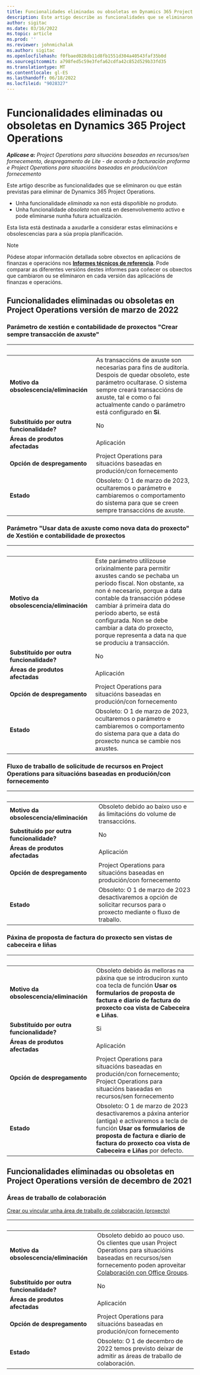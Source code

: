 ```yaml
---
title: Funcionalidades eliminadas ou obsoletas en Dynamics 365 Project Operations
description: Este artigo describe as funcionalidades que se eliminaron ou que están previstas para eliminar de Dynamics 365 Project Operations.
author: sigitac
ms.date: 03/16/2022
ms.topic: article
ms.prod: ''
ms.reviewer: johnmichalak
ms.author: sigitac
ms.openlocfilehash: f0fbaed028db11d8fb1551d304a40543faf35b0d
ms.sourcegitcommit: a798fed5c59e3fefa62cdfa42c852d529b33fd35
ms.translationtype: MT
ms.contentlocale: gl-ES
ms.lasthandoff: 06/18/2022
ms.locfileid: "9028327"
---
```

# <a name="removed-or-deprecated-features-in-dynamics-365-project-operations"></a>Funcionalidades eliminadas ou obsoletas en Dynamics 365 Project Operations

_**Aplícase a:** Project Operations para situacións baseadas en recursos/sen fornecemento, despregamento de Lite - de acordo a facturación proforma e Project Operations para situacións baseadas en produción/con fornecemento_

Este artigo describe as funcionalidades que se eliminaron ou que están previstas para eliminar de Dynamics 365 Project Operations.

- Unha funcionalidade *eliminada* xa non está dispoñible no produto.
- Unha funcionalidade *obsoleta* non está en desenvolvemento activo e pode eliminarse nunha futura actualización.

Esta lista está destinada a axudarlle a considerar estas eliminacións e obsolescencias para a súa propia planificación.

> [!NOTE]
> Pódese atopar información detallada sobre obxectos en aplicacións de finanzas e operacións nos [**Informes técnicos de referencia**](/dynamics/s-e/global/axtechrefrep_61). Pode comparar as diferentes versións destes informes para coñecer os obxectos que cambiaron ou se eliminaron en cada versión das aplicacións de finanzas e operacións.

## <a name="features-removed-or-deprecated-in-the-project-operations-march-2022-release"></a>Funcionalidades eliminadas ou obsoletas en Project Operations versión de marzo de 2022

### <a name="project-management-and-accounting-always-create-adjustment-transaction-parameter"></a>Parámetro de xestión e contabilidade de proxectos "Crear sempre transacción de axuste"

| &nbsp; | &nbsp; |
|--------|--------|
| **Motivo da obsolescencia/eliminación** | As transaccións de axuste son necesarias para fins de auditoría. Despois de quedar obsoleto, este parámetro ocultarase. O sistema sempre creará transaccións de axuste, tal e como o fai actualmente cando o parámetro está configurado en **Si**. |
| **Substituído por outra funcionalidade?** | No |
| **Áreas de produtos afectadas** | Aplicación |
| **Opción de despregamento** | Project Operations para situacións baseadas en produción/con fornecemento |
| **Estado** | Obsoleto: O 1 de marzo de 2023, ocultaremos o parámetro e cambiaremos o comportamento do sistema para que se creen sempre transaccións de axuste. |

### <a name="project-management-and-accounting-use-adjustment-date-as-new-project-date-parameter"></a>Parámetro "Usar data de axuste como nova data do proxecto" de Xestión e contabilidade de proxectos

| &nbsp; | &nbsp; |
|--------|--------|
| **Motivo da obsolescencia/eliminación** | Este parámetro utilizouse orixinalmente para permitir axustes cando se pechaba un período fiscal. Non obstante, xa non é necesario, porque a data contable da transacción pódese cambiar á primeira data do período aberto, se está configurada. Non se debe cambiar a data do proxecto, porque representa a data na que se produciu a transacción. |
| **Substituído por outra funcionalidade?** | No |
| **Áreas de produtos afectadas** | Aplicación |
| **Opción de despregamento** | Project Operations para situacións baseadas en produción/con fornecemento |
| **Estado** | Obsoleto: O 1 de marzo de 2023, ocultaremos o parámetro e cambiaremos o comportamento do sistema para que a data do proxecto nunca se cambie nos axustes. |

### <a name="resource-request-workflow-in-project-operations-for-stockedproduction-based-scenarios"></a>Fluxo de traballo de solicitude de recursos en Project Operations para situacións baseadas en produción/con fornecemento

| &nbsp; | &nbsp; |
|--------|--------|
| **Motivo da obsolescencia/eliminación** | Obsoleto debido ao baixo uso e ás limitacións do volume de transaccións. |
| **Substituído por outra funcionalidade?** | No |
| **Áreas de produtos afectadas** | Aplicación |
| **Opción de despregamento** | Project Operations para situacións baseadas en produción/con fornecemento |
| **Estado** | Obsoleto: O 1 de marzo de 2023 desactivaremos a opción de solicitar recursos para o proxecto mediante o fluxo de traballo. |

### <a name="project-invoice-proposal-page-without-header-and-lines-views"></a>Páxina de proposta de factura do proxecto sen vistas de cabeceira e liñas

| &nbsp; | &nbsp; |
|--------|--------|
| **Motivo da obsolescencia/eliminación** | Obsoleto debido ás melloras na páxina que se introduciron xunto coa tecla de función **Usar os formularios de proposta de factura e diario de factura do proxecto coa vista de Cabeceira e Liñas**. |
| **Substituído por outra funcionalidade?** | Si |
| **Áreas de produtos afectadas** | Aplicación |
| **Opción de despregamento** | Project Operations para situacións baseadas en produción/con fornecemento; Project Operations para situacións baseadas en recursos/sen fornecemento |
| **Estado** | Obsoleto: O 1 de marzo de 2023 desactivaremos a páxina anterior (antiga) e activaremos a tecla de función **Usar os formularios de proposta de factura e diario de factura do proxecto coa vista de Cabeceira e Liñas** por defecto. |

## <a name="features-removed-or-deprecated-in-the-project-operations-december-2021-release"></a>Funcionalidades eliminadas ou obsoletas en Project Operations versión de decembro de 2021

### <a name="collaboration-workspaces"></a>Áreas de traballo de colaboración

[Crear ou vincular unha área de traballo de colaboración (proxecto)](/dynamicsax-2012/appuser-itpro/create-or-link-to-a-collaboration-workspace-project)

| &nbsp; | &nbsp; |
|--------|--------|
| **Motivo da obsolescencia/eliminación** | Obsoleto debido ao pouco uso. Os clientes que usan Project Operations para situacióins baseadas en recursos/sen fornecemento poden aproveitar [Colaboración con Office Groups](../project-management/collaboration-groups.md). |
| **Substituído por outra funcionalidade?** | No |
| **Áreas de produtos afectadas** | Aplicación  |
| **Opción de despregamento** | Project Operations para situacións baseadas en produción/con fornecemento |
| **Estado** | Obsoleto: O 1 de decembro de 2022 temos previsto deixar de admitir as áreas de traballo de colaboración. |
